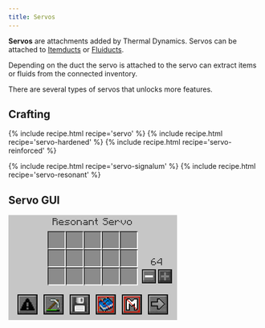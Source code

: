 ```yaml
--- 
title: Servos
--- 
```



**Servos** are attachments added by Thermal Dynamics. Servos can be attached to [Itemducts](/docs/thermal-dynamics/ducts/itemducts/) or [Fluiducts](/docs/thermal-dynamics/ducts/fluiducts/).

Depending on the duct the servo is attached to the servo can extract items or fluids from the connected inventory.

There are several types of servos that unlocks more features.


Crafting
--------

{% include recipe.html recipe='servo' %}
{% include recipe.html recipe='servo-hardened' %}
{% include recipe.html recipe='servo-reinforced' %}

{% include recipe.html recipe='servo-signalum' %}
{% include recipe.html recipe='servo-resonant' %}

Servo GUI
--------

![](/assets/images/thermal-dynamics/gui-servo.png "Resonant Servo GUI")